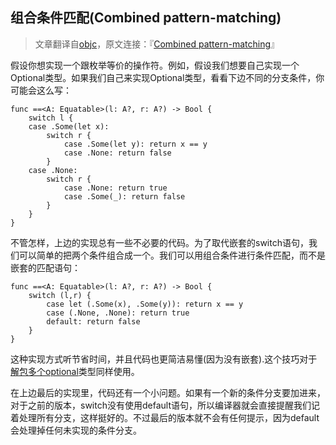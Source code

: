 组合条件匹配(Combined pattern-matching)
----
>文章翻译自[objc](http://www.objc.io)，原文连接：『[Combined pattern-matching](http://www.objc.io/snippets/15.html)』

假设你想实现一个跟枚举等价的操作符。例如，假设我们想要自己实现一个Optional类型。如果我们自己来实现Optional类型，看看下边不同的分支条件，你可能会这么写：

	func ==<A: Equatable>(l: A?, r: A?) -> Bool {
    	switch l {
    	case .Some(let x):
        	switch r {
        		case .Some(let y): return x == y
        		case .None: return false
        	}
    	case .None:
        	switch r {
        		case .None: return true
        		case .Some(_): return false
        	}
    	}
	}
	
不管怎样，上边的实现总有一些不必要的代码。为了取代嵌套的switch语句，我们可以简单的把两个条件组合成一个。我们可以用组合条件进行条件匹配，而不是嵌套的匹配语句：

	func ==<A: Equatable>(l: A?, r: A?) -> Bool {
    	switch (l,r) {
    		case let (.Some(x), .Some(y)): return x == y
    		case (.None, .None): return true
    		default: return false
    	}
	}
	
这种实现方式听节省时间，并且代码也更简洁易懂(因为没有嵌套).这个技巧对于[解包多个optional](https://gist.github.com/tomlokhorst/f9a826bf24d16cb5f6a3)类型同样使用。

在上边最后的实现里，代码还有一个小问题。如果有一个新的条件分支要加进来，对于之前的版本，switch没有使用default语句，所以编译器就会直接提醒我们记着处理所有分支，这样挺好的。不过最后的版本就不会有任何提示，因为default会处理掉任何未实现的条件分支。
